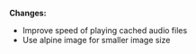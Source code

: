 **Changes:**
- Improve speed of playing cached audio files
- Use alpine image for smaller image size